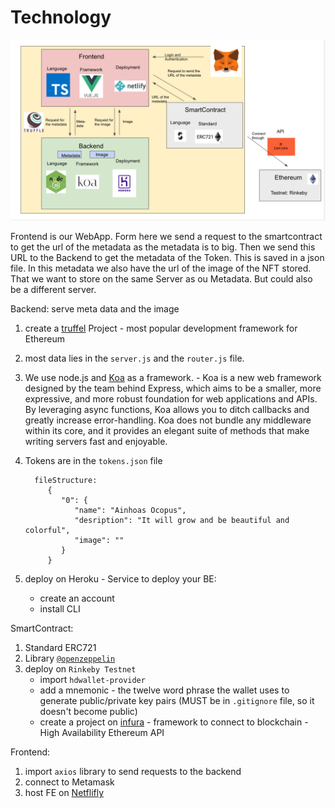 # Technology

![architecture](./assets/architecture.png "architecture")

Frontend is our WebApp. Form here we send a request to the smartcontract to get the url of the metadata as the metadata is to big. 
Then we send this URL to the Backend to get the metadata of the Token. This is saved in a json file. In this metadata we also have the url of the image of the NFT stored. That we want to store on the same Server as ou Metadata. But could also be a different server.


Backend: serve meta data and the image

1. create a [truffel](https://www.trufflesuite.com/truffle) Project - most popular development framework for Ethereum

2. most data lies in the `server.js` and the `router.js` file.
3. We use node.js and [Koa](https://koajs.com) as a framework. - Koa is a new web framework designed by the team behind Express, which aims to be a smaller, more expressive, and more robust foundation for web applications and APIs. By leveraging async functions, Koa allows you to ditch callbacks and greatly increase error-handling. Koa does not bundle any middleware within its core, and it provides an elegant suite of methods that make writing servers fast and enjoyable.

4. Tokens are in the `tokens.json` file

         fileStructure:
            {
               "0": {
                  "name": "Ainhoas Ocopus",
                  "desription": "It will grow and be beautiful and colorful",
                  "image": ""
               }
            }


5. deploy on Heroku - Service to deploy your BE:
   - create an account
   - install CLI


SmartContract:

1. Standard ERC721
2. Library [`@openzeppelin`](https://openzeppelin.com)
3. deploy on `Rinkeby Testnet` 
   - import `hdwallet-provider`
   - add a mnemonic - the twelve word phrase the wallet uses to generate public/private key pairs (MUST be in `.gitignore` file, so it doesn't become public)
   - create a project on [infura](https://infura.io) - framework to connect to blockchain - High Availability Ethereum API


Frontend:
1. import `axios` library to send requests to the backend
2. connect to Metamask
3. host FE on [Netflifly](https://app.netlify.com/drop)
